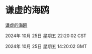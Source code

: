 # 谦虚的海鸥
[谦虚的海鸥](http://219.139.199.238:56308/qxdho/course/base/hotlink/index.php)

2024年 10月 25日 星期五 22:20:02 CST

2024年 10月 25日 星期五 14:20:02 GMT
